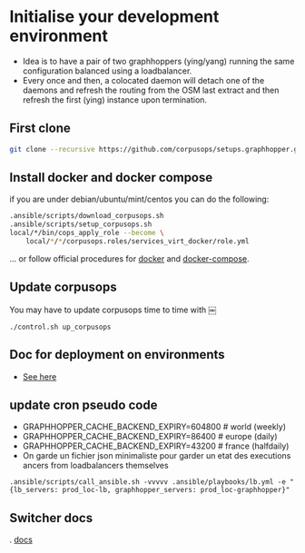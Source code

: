 # Initialise your development environment

- Idea is to have a pair of two graphhoppers (ying/yang) running the same configuration balanced using a loadbalancer.
- Every once and then, a colocated daemon will detach one of the daemons and refresh the routing from the OSM last extract and then refresh the first (ying) instance upon termination.


## First clone
```sh
git clone --recursive https://github.com/corpusops/setups.graphhopper.git
```

## Install docker and docker compose
if you are under debian/ubuntu/mint/centos you can do the following:

```sh
.ansible/scripts/download_corpusops.sh
.ansible/scripts/setup_corpusops.sh
local/*/bin/cops_apply_role --become \
    local/*/*/corpusops.roles/services_virt_docker/role.yml
```

... or follow official procedures for
  [docker](https://docs.docker.com/install/#releases) and
  [docker-compose](https://docs.docker.com/compose/install/).


## Update corpusops
You may have to update corpusops time to time with
￼
```
./control.sh up_corpusops
```

## Doc for deployment on environments
- [See here](./docs/deploy.md)

## update cron pseudo code

- GRAPHHOPPER_CACHE_BACKEND_EXPIRY=604800 # world (weekly)
- GRAPHHOPPER_CACHE_BACKEND_EXPIRY=86400  # europe (daily)
- GRAPHHOPPER_CACHE_BACKEND_EXPIRY=43200  # france (halfdaily)
- On garde un fichier json minimaliste pour garder un etat des executions
ancers from loadbalancers themselves
```
.ansible/scripts/call_ansible.sh -vvvvv .ansible/playbooks/lb.yml -e "{lb_servers: prod_loc-lb, graphhopper_servers: prod_loc-graphhopper}"
```

## Switcher docs
. [docs](./switcher/controller/README.md)


